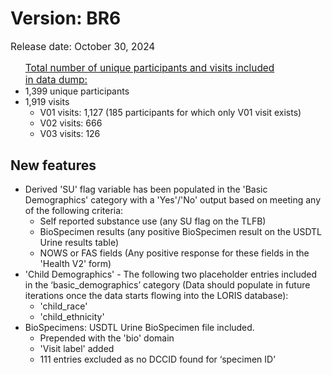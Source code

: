 # Version: BR6

<p style="font-size: 1.1em">Release date: October 30, 2024</p>

<ul>
<p style="font-size: 1.1em; margin-bottom: 0px;"><u>Total number of unique participants and visits included in data dump:</u></p>
<li>1,399 unique participants  </li>
<li>1,919 visits
<ul>
<li>V01 visits: 1,127 (185 participants for which only V01 visit exists)  </li>
<li>V02 visits: 666  </li>
<li>V03 visits: 126</li></ul>
</li>
</ul>

## New features

* Derived 'SU' flag variable has been populated in the 'Basic Demographics' category with a 'Yes'/'No' output based on meeting any of the following criteria:  
    * Self reported substance use (any SU flag on the TLFB)  
    * BioSpecimen results (any positive BioSpecimen result on the USDTL Urine results table)  
    * NOWS or FAS fields (Any positive response for these fields in the 'Health V2' form)  
* 'Child Demographics' - The following two placeholder entries included in the ‘basic_demographics’ category (Data should populate in future iterations once the data starts flowing into the LORIS database):  
    * 'child_race'  
    * 'child_ethnicity'   
* BioSpecimens: USDTL Urine BioSpecimen file included.   
    * Prepended with the 'bio' domain   
    * 'Visit label' added  
    * 111 entries excluded as no DCCID found for ‘specimen ID’

